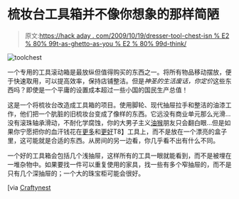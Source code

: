 # 梳妆台工具箱并不像你想象的那样简陋

> 原文:[https://hack aday . com/2009/10/19/dresser-tool-chest-isn % E2 % 80% 99t-as-ghetto-as-you % E2 % 80% 99d-think/](https://hackaday.com/2009/10/19/dresser-tool-chest-isn%e2%80%99t-as-ghetto-as-you%e2%80%99d-think/)

![toolchest](../Images/27ff9429e700a1e50239108e6aaddc0c.png "toolchest")

一个专用的工具滚动箱是最放纵但值得购买的东西之一。将所有物品移动摆放，便于快速取用，可以提高效率，保持店铺整洁。但是*神圣的生活废话，*你*定价*这些东西吗？即使是一个平庸的设置成本超过一些小国的国民生产总值！

这是一个将梳妆台改造成工具箱的项目。使用脚轮、现代抽屉拉手和整洁的油漆工作，他们把一个肮脏的旧梳妆台变成了像样的东西。它远没有商业单元那么光滑…没有滚珠轴承滑动，不耐化学腐蚀，你的大男子主义[油猴](http://hackaday.com/2009/06/14/bluetooth-motorcycle-control-panel-with-arduino/)朋友只会翻白眼…但是如果你宁愿把你的血汗钱花在[更多](http://hackaday.com/2009/03/06/tools-saleae-logic-logic-analyzer/)和[更好](http://hackaday.com/2009/02/20/tools-aoyue-968-3-in-1-soldering-and-rework-station/)T8】工具上，而不是放在一个漂亮的盒子里，这可能就是合适的东西。从房间的另一边看，你几乎看不出有什么不同。

一个好的工具箱会包括几个浅抽屉，这样所有的工具一眼就能看到，而不是被埋在一堆杂物中。如果要找一件可以重复使用的家具，找一些有多个窄抽屉的，而不是只有几个深抽屉的；一个大的珠宝柜可能会很好。

[via [Craftynest](http://www.craftynest.com/)